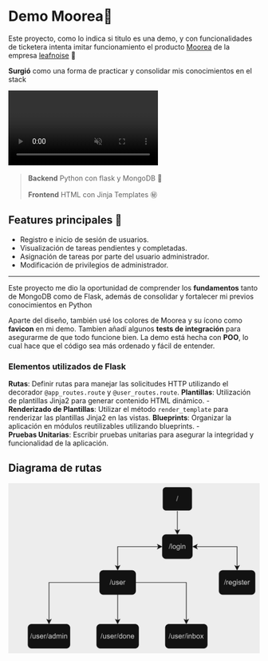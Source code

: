 # Demo Moorea🐢

Este proyecto, como lo indica si titulo es una demo, y con funcionalidades de ticketera intenta imitar funcionamiento el producto [Moorea](https://saas.moorea.io/)  de la empresa [leafnoise](https://leafnoise.io/) 🍃 

**Surgió** como una forma de practicar y consolidar mis conocimientos en el stack

[<video src="https://player.vimeo.com/video/938636159" controls="controls" muted="muted" ></video>](https://github.com/emapeire/tesla-landing/assets/83794890/a3c9aada-6a83-44b6-bb1f-ca8ef702f539)

>  **Backend** Python con flask y MongoDB 🐍
> 
>  **Frontend** HTML con Jinja Templates ㊙️

## Features principales 🔧
- Registro e inicio de sesión de usuarios.
- Visualización de tareas pendientes y completadas.
- Asignación de tareas por parte del usuario administrador.
- Modificación de privilegios de administrador.
---
Este proyecto me dio la oportunidad de comprender los **fundamentos** tanto de MongoDB como de Flask, además de consolidar y fortalecer mi previos conocimientos en Python

Aparte del diseño, también usé los colores de Moorea y su ícono como **favicon** en mi demo. Tambien añadí algunos **tests de integración** para asegurarme de que todo funcione bien. La demo está hecha con **POO**, lo cual hace que el código sea más ordenado y fácil de entender.


### Elementos utilizados de Flask 
 **Rutas**: Definir rutas para manejar las solicitudes HTTP utilizando el decorador `@app_routes.route` y `@user_routes.route`. 
 **Plantillas**: Utilización de plantillas Jinja2 para generar contenido HTML dinámico. -  
 **Renderizado de Plantillas**: Utilizar el método `render_template` para renderizar las plantillas Jinja2 en las vistas. 
**Blueprints**: Organizar la aplicación en módulos reutilizables utilizando blueprints. -  
**Pruebas Unitarias**: Escribir pruebas unitarias para asegurar la integridad y funcionalidad de la aplicación.



## Diagrama de rutas
![Diagrama de rutas](/diagrama_rutas.jpg)


